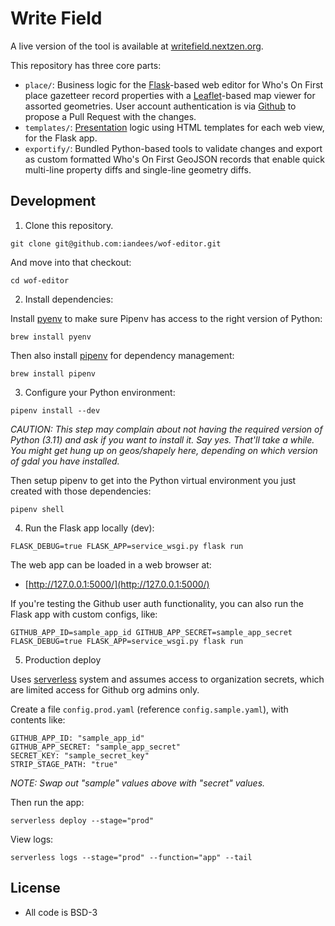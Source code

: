 # Write Field

A live version of the tool is available at [writefield.nextzen.org](https://writefield.nextzen.org/).

This repository has three core parts:

* `place/`: Business logic for the [Flask](https://flask.palletsprojects.com/en/3.0.x/)-based web editor for Who's On First place gazetteer record properties with a [Leaflet](https://leafletjs.com/)-based map viewer for assorted geometries. User account authentication is via [Github](https://github.com/) to propose a Pull Request with the changes.
* `templates/`: [Presentation](https://www.digitalocean.com/community/tutorials/how-to-use-templates-in-a-flask-application) logic using HTML templates for each web view, for the Flask app.
* `exportify/`: Bundled Python-based tools to validate changes and export as custom formatted Who's On First GeoJSON records that enable quick multi-line property diffs and single-line geometry diffs.

## Development

1. Clone this repository.

```shell
git clone git@github.com:iandees/wof-editor.git
```

And move into that checkout:

```shell
cd wof-editor
```

2. Install dependencies:

Install [pyenv](https://github.com/pyenv/pyenv) to make sure Pipenv has access to the right version of Python:

```shell
brew install pyenv
```

Then also install [pipenv](https://pipenv.pypa.io/en/latest/) for dependency management:

```shell
brew install pipenv
```

3. Configure your Python environment:

```shell
pipenv install --dev
```

_CAUTION: This step may complain about not having the required version of Python (3.11) and ask if you want to install it. Say yes. That'll take a while.  You might get hung up on geos/shapely here, depending on which version of gdal you have installed._

Then setup pipenv to get into the Python virtual environment you just created with those dependencies:

```shell
pipenv shell
```

4. Run the Flask app locally (dev):

```shell
FLASK_DEBUG=true FLASK_APP=service_wsgi.py flask run
```

The web app can be loaded in a web browser at: 

- [http://127.0.0.1:5000/](http://127.0.0.1:5000/)

If you're testing the Github user auth functionality, you can also run the Flask app with custom configs, like:

```shell
GITHUB_APP_ID=sample_app_id GITHUB_APP_SECRET=sample_app_secret FLASK_DEBUG=true FLASK_APP=service_wsgi.py flask run
```

5. Production deploy

Uses [serverless](https://www.serverless.com/framework/docs-providers-aws-guide-deploying) system and assumes access to organization secrets, which are limited access for Github org admins only.

Create a file `config.prod.yaml` (reference `config.sample.yaml`), with contents like:

```shell
GITHUB_APP_ID: "sample_app_id"
GITHUB_APP_SECRET: "sample_app_secret"
SECRET_KEY: "sample_secret_key"
STRIP_STAGE_PATH: "true"
```

_NOTE: Swap out "sample" values above with "secret" values._

Then run the app:

```shell
serverless deploy --stage="prod"
```

View logs:

```shell
serverless logs --stage="prod" --function="app" --tail
```

## License

* All code is BSD-3